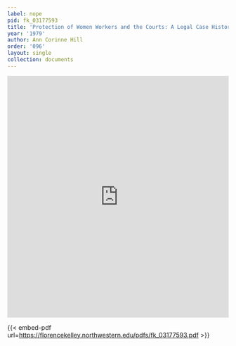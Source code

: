 ```yaml
---
label: nope
pid: fk_03177593
title: 'Protection of Women Workers and the Courts: A Legal Case History'
year: '1979'
author: Ann Corinne Hill
order: '096'
layout: single
collection: documents
---
```

<iframe src="https://northwestern.app.box.com/embed/s/592qzzp3r3meqmma96tnl3owic3910k3?sortColumn=date&view=list" width="100%" height="550" frameborder="0" allowfullscreen webkitallowfullscreen msallowfullscreen></iframe>


{{< embed-pdf url=https://florencekelley.northwestern.edu/pdfs/fk_03177593.pdf >}}